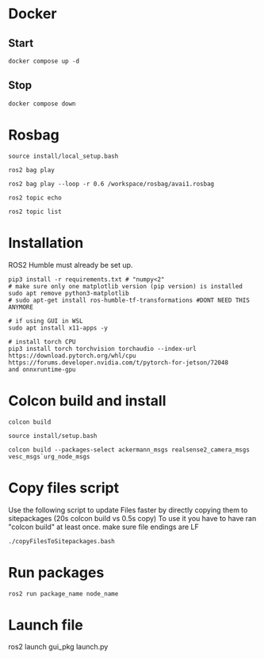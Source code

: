 # Docker


## Start
`docker compose up -d`

## Stop
`docker compose down`

# Rosbag
```
source install/local_setup.bash

ros2 bag play

ros2 bag play --loop -r 0.6 /workspace/rosbag/avai1.rosbag

ros2 topic echo

ros2 topic list
```

# Installation
ROS2 Humble must already be set up.

```
pip3 install -r requirements.txt # "numpy<2"
# make sure only one matplotlib version (pip version) is installed
sudo apt remove python3-matplotlib
# sudo apt-get install ros-humble-tf-transformations #DONT NEED THIS ANYMORE

# if using GUI in WSL
sudo apt install x11-apps -y

# install torch CPU
pip3 install torch torchvision torchaudio --index-url https://download.pytorch.org/whl/cpu
https://forums.developer.nvidia.com/t/pytorch-for-jetson/72048
and onnxruntime-gpu
```

# Colcon build and install
```
colcon build

source install/setup.bash

colcon build --packages-select ackermann_msgs realsense2_camera_msgs vesc_msgs`urg_node_msgs
```
# Copy files script

Use the following script to update Files faster by directly copying them to sitepackages (20s colcon build vs 0.5s copy)
To use it you have to have ran "colcon build" at least once.
make sure file endings are LF
```
./copyFilesToSitepackages.bash
```

# Run packages
```
ros2 run package_name node_name
```
# Launch file
ros2 launch gui_pkg launch.py